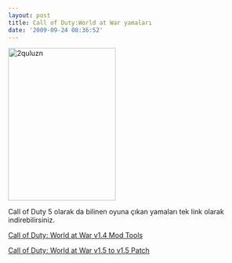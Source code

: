 ```yaml
---
layout: post
title: Call of Duty:World at War yamaları
date: '2009-09-24 08:36:52'
---
```


<img class="aligncenter size-full wp-image-280" title="2quluzn" src="http://devdala.files.wordpress.com/2009/09/2quluzn.jpg" alt="2quluzn" width="219" height="311" />

Call of Duty 5 olarak da bilinen oyuna çıkan yamaları tek link olarak indirebilirsiniz.

<a href="http://www.gamershell.com/download_51118.shtml">Call of Duty: World at War v1.4 Mod Tools</a>

<a href="http://www.gamershell.com/download_51122.shtml">Call of Duty: World at War v1.5 to v1.5 Patch</a>

<span style="font-size:17px;color:#ff0000;font-weight:bold;">
</span>